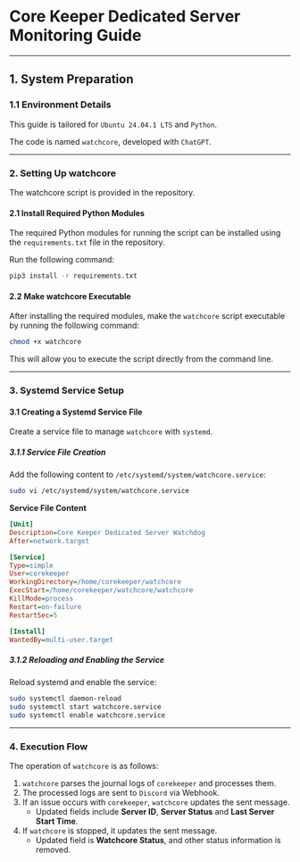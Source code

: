 # **Core Keeper Dedicated Server Monitoring Guide**

---

## **1. System Preparation**

### 1.1 Environment Details

This guide is tailored for `Ubuntu 24.04.1 LTS` and `Python`.

The code is named `watchcore`, developed with `ChatGPT`.

---

### **2. Setting Up watchcore**

The watchcore script is provided in the repository.

#### 2.1 Install Required Python Modules
The required Python modules for running the script can be installed using the `requirements.txt` file in the repository.

Run the following command:

```bash
pip3 install -r requirements.txt
```

#### 2.2 Make watchcore Executable
After installing the required modules, make the `watchcore` script executable by running the following command:

```bash
chmod +x watchcore
```
This will allow you to execute the script directly from the command line.

---

### **3. Systemd Service Setup**

#### 3.1 Creating a Systemd Service File

Create a service file to manage `watchcore` with `systemd`.

##### 3.1.1 Service File Creation

Add the following content to `/etc/systemd/system/watchcore.service`:

```bash
sudo vi /etc/systemd/system/watchcore.service
```

**Service File Content**

```ini
[Unit]
Description=Core Keeper Dedicated Server Watchdog
After=network.target

[Service]
Type=simple
User=corekeeper
WorkingDirectory=/home/corekeeper/watchcore
ExecStart=/home/corekeeper/watchcore/watchcore
KillMode=process
Restart=on-failure
RestartSec=5

[Install]
WantedBy=multi-user.target
```

##### 3.1.2 Reloading and Enabling the Service

Reload systemd and enable the service:

```bash
sudo systemctl daemon-reload
sudo systemctl start watchcore.service
sudo systemctl enable watchcore.service
```

---

### **4. Execution Flow**

The operation of `watchcore` is as follows:

1. `watchcore` parses the journal logs of `corekeeper` and processes them.
2. The processed logs are sent to `Discord` via Webhook.
3. If an issue occurs with `corekeeper`, `watchcore` updates the sent message.
   - Updated fields include **Server ID**, **Server Status** and **Last  Server Start Time**.
4. If `watchcore` is stopped, it updates the sent message.
   - Updated field is **Watchcore Status**, and other status information is removed.
